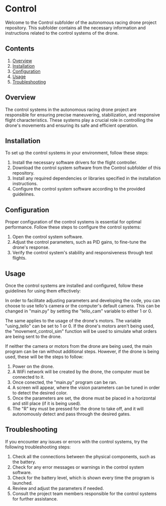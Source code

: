# Control
Welcome to the Control subfolder of the autonomous racing drone project repository. This subfolder contains all the necessary information and instructions related to the control systems of the drone. 

## Contents

1. [Overview](#overview)
2. [Installation](#installation)
3. [Configuration](#configuration)
4. [Usage](#usage)
5. [Troubleshooting](#troubleshooting)

## Overview

The control systems in the autonomous racing drone project are responsible for ensuring precise maneuvering, stabilization, and responsive flight characteristics. These systems play a crucial role in controlling the drone's movements and ensuring its safe and efficient operation.

## Installation

To set up the control systems in your environment, follow these steps:

1. Install the necessary software drivers for the flight controller.
2. Download the control system software from the Control subfolder of this repository.
3. Install any required dependencies or libraries specified in the installation instructions.
4. Configure the control system software according to the provided guidelines.

## Configuration

Proper configuration of the control systems is essential for optimal performance. Follow these steps to configure the control systems:

1. Open the control system software.
2. Adjust the control parameters, such as PID gains, to fine-tune the drone's response.
3. Verify the control system's stability and responsiveness through test flights.

## Usage

Once the control systems are installed and configured, follow these guidelines for using them effectively:

In order to facilitate adjusting parameters and developing the code, you can choose to use tello's camera or the computer's default camera. This can be changed in "main.py" by setting the "tello_cam" variable to either 1 or 0.

The same applies to the usage of the drone's motors. The variable "using_tello" can be set to 1 or 0. If the drone's motors aren't being used, the "movement_control_sim" function will be used to simulate what orders are being sent to the drone.

If neither the camera or motors from the drone are being used, the main program can be ran without additional steps. However, if the drone is being used, these will be the steps to follow:

1. Power on the drone.
2. A WiFi network will be created by the drone, the computer must be connected to it.
3. Once conected, the "main.py" program can be ran.
4. A screen will appear, where the vision parameters can be tuned in order to detect the desired color.
6. Once the parameters are set, the drone must be placed in a horizontal and still place (if it is being used).
7. The "R" key must be pressed for the drone to take off, and it will autonomously detect and pass through the desired gates.

## Troubleshooting

If you encounter any issues or errors with the control systems, try the following troubleshooting steps:

1. Check all the connections between the physical components, such as the battery.
2. Check for any error messages or warnings in the control system software.
3. Check for the battery level, which is shown every time the program is launched.
4. Review and adjust the parameters if needed.
5. Consult the project team members responsible for the control systems for further assistance.



